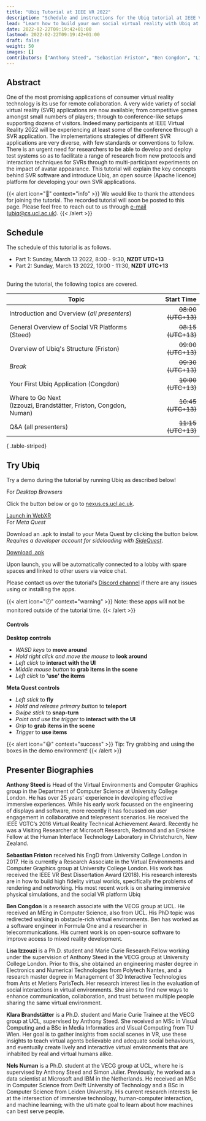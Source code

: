 ```yaml
---
title: "Ubiq Tutorial at IEEE VR 2022"
description: "Schedule and instructions for the Ubiq tutorial at IEEE VR 2022."
lead: "Learn how to build your own social virtual reality with Ubiq at the IEEE Conference on Virtual Reality and 3D User Interfaces (IEEE VR) 2022!"
date: 2022-02-22T09:19:42+01:00
lastmod: 2022-02-22T09:19:42+01:00
draft: false
weight: 50
images: []
contributors: ["Anthony Steed", "Sebastian Friston", "Ben Congdon", "Lisa Izzouzi", "Klara Brandstätter", "Nels Numan"]
---
```


## Abstract
One of the most promising applications of consumer virtual reality technology is its use for remote collaboration. A very wide variety of social virtual reality (SVR) applications are now available; from competitive games amongst small numbers of players; through to conference-like setups supporting dozens of visitors. Indeed many participants at IEEE Virtual Reality 2022 will be experiencing at least some of the conference through a SVR application. The implementations strategies of different SVR applications are very diverse, with few standards or conventions to follow. There is an urgent need for researchers to be able to develop and deploy test systems so as to facilitate a range of research from new protocols and interaction techniques for SVRs through to multi-participant experiments on the impact of avatar appearance. This tutorial will explain the key concepts behind SVR software and introduce Ubiq, an open source (Apache licence) platform for developing your own SVR applications.

{{< alert icon="🎥" context="info" >}}
We would like to thank the attendees for joining the tutorial. The recorded tutorial will soon be posted to this page. Please feel free to reach out to us through <a href="mailto:ubiq@cs.ucl.ac.uk" target="_blank">e-mail</a> (ubiq@cs.ucl.ac.uk).
{{< /alert >}}

## Schedule

The schedule of this tutorial is as follows. 
- Part 1: Sunday, March 13 2022, 8:00 - 9:30, **NZDT UTC+13**<br>
- Part 2: Sunday, March 13 2022, 10:00 - 11:30, **NZDT UTC+13**

<!-- {{< alert icon="🕗" context="warning" >}}
Click [here](https://www.timeanddate.com/worldclock/converter.html?iso=20220312T190000&p1=22&p2=136&p3=307&p4=55&p5=4672&p6=224&p7=867) for the tutorial starting time in your local timezone. <br>
{{< /alert >}} -->
<br>
During the tutorial, the following topics are covered.

| Topic                                                   | Start Time                            |
|---------------------------------------------------------|--------------------------------------:|
| Introduction and Overview (_all presenters_)            |                    ~~08:00 (UTC+13)~~ |
| General Overview of Social VR Platforms (Steed)         |                    ~~08:15 (UTC+13)~~ |
| Overview of Ubiq's Structure (Friston)                  |                    ~~09:00 (UTC+13)~~ |
| _Break_                                                 |                    ~~09:30 (UTC+13)~~ |
| Your First Ubiq Application (Congdon)                   |                    ~~10:00 (UTC+13)~~ |
| Where to Go Next <br> (Izzouzi, Brandstätter, Friston, Congdon, Numan) |     ~~10:45 (UTC+13)~~ |
| Q&A (all presenters)                                    |                    ~~11:15 (UTC+13)~~ |
{ .table-striped}

## Try Ubiq

Try a demo during the tutorial by running Ubiq as described below!

<div class="card">
    <div class="card-body">
        <div class="card-title mt-4 h5">For <em>Desktop Browsers</em></div>
        <p>Click the button below or go to <a href="https://nexus.cs.ucl.ac.uk/" target="_blank">nexus.cs.ucl.ac.uk</a>.</p>
        <a class="btn btn-primary btn-lg px-4 mb-2" href="https://nexus.cs.ucl.ac.uk/" role="button" target="_blank">Launch in WebXR</a>
    </div>
</div>

<div class="card">
    <div class="card-body">
        <div class="card-title mt-4 h5">For <em>Meta Quest</em></div>
        <p>Download an .apk to install to your Meta Quest by clicking the button below. <em>Requires a developer account for sideloading with <a href="https://sidequestvr.com/" target="_blank">SideQuest</a></em>.</p>
        <a class="btn btn-primary btn-lg px-4 mb-2" href="/apks/ieeevr22-demo.apk" role="button" download>Download .apk</a>
    </div>
</div>

Upon launch, you will be automatically connected to a lobby with spare spaces and linked to other users via voice chat.

Please contact us over the tutorial's <a href="https://discordapp.com/channels/842181663248482334/951008715941752873" target="_blank">Discord channel</a> if there are any issues using or installing the apps.

{{< alert icon="🕗" context="warning" >}}
Note: these apps will not be monitored outside of the tutorial time.
{{< /alert >}}


#### Controls

**Desktop controls**
- *WASD keys* to **move around**
- *Hold right click and move the mouse* to **look around**
- *Left click* to **interact with the UI**
- *Middle mouse button* to **grab items in the scene**
- *Left click* to **'use' the items**

**Meta Quest controls**
- *Left stick* to **fly**
- *Hold and release primary button* to **teleport**
- *Swipe stick* to **snap-turn**
- *Point and use the trigger* to **interact with the UI**
- *Grip* to **grab items in the scene**
- *Trigger* to **use items**

{{< alert icon="😃" context="success" >}}
Tip: Try grabbing and using the boxes in the demo environment!
{{< /alert >}}

## Presenter Biographies
**Anthony Steed** is Head of the Virtual Environments and Computer Graphics group in the Department of Computer Science at University College London. He has over 25 years’ experience in developing effective immersive experiences. While his early work focussed on the engineering of displays and software, more recently it has focussed on user engagement in collaborative and telepresent scenarios. He received the IEEE VGTC’s 2016 Virtual Reality Technical Achievement Award.  Recently he was a Visiting Researcher at Microsoft Research, Redmond and an Erskine Fellow at the Human Interface Technology Laboratory in Christchurch, New Zealand.

**Sebastian Friston** received his EngD from University College London in 2017. He is currently a Research Associate in the Virtual Environments and Computer Graphics group at University College London. His work has received the IEEE VR Best Dissertation Award (2018). His research interests are in how to build high fidelity virtual worlds, specifically the problems of rendering and networking. His most recent work is on sharing immersive physical simulations, and the social VR platform Ubiq

**Ben Congdon** is a research associate with the VECG group at UCL. He received an MEng in Computer Science, also from UCL. His PhD topic was redirected walking in obstacle-rich virtual environments. Ben has worked as a software engineer in Formula One and a researcher in telecommunications. His current work is on open-source software to improve access to mixed reality development.

**Lisa Izzouzi** is a Ph.D. student and Marie Curie Research Fellow working under the supervision of Anthony Steed in the VECG group at University College London. Prior to this, she obtained an engineering master degree in Electronics and Numerical Technologies from Polytech Nantes, and a research master degree in Management of 3D Interactive Technologies from Arts et Metiers ParisTech. Her research interest lies in the evaluation of social interactions in virtual environments. She aims to find new ways to enhance communication, collaboration, and trust between multiple people sharing the same virtual environment. 

**Klara Brandstätter** is a Ph.D. student and Marie Curie Trainee at the VECG group at UCL, supervised by Anthony Steed. She received an MSc in Visual Computing and a BSc in Media Informatics and Visual Computing from TU Wien. Her goal is to gather insights from social scenes in VR, use these insights to teach virtual agents believable and adequate social behaviours, and eventually create lively and interactive virtual environments that are inhabited by real and virtual humans alike.  

**Nels Numan** is a Ph.D. student at the VECG group at UCL, where he is supervised by Anthony Steed and Simon Julier. Previously, he worked as a data scientist at Microsoft and IBM in the Netherlands. He received an MSc in Computer Science from Delft University of Technology and a BSc in Computer Science from Leiden University. His current research interests lie at the intersection of immersive technology, human-computer interaction, and machine learning; with the ultimate goal to learn about how machines can best serve people.
